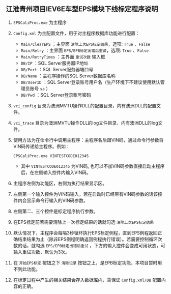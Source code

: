 ## 江淮青州项目IEV6E车型EPS模块下线标定程序说明

1. `EPSCaliProc.exe` 为主程序

2. `Config.xml` 为主配置文件，用于对主程序数据库功能进行配置：
	- `Main/ClearEPS` ：主界面 `清除上次EPS标定结果`，选项: `True` 、`False`
	- `Main/Retry` ：主界面 `EPS/EPB标定出错后重试`，选项: `True` 、`False`
	- `Main/RetryTimes` ：主界面 `重试次数` 输入框
	- `DB/IP` ：SQL Server服务器IP地址
	- `DB/Port` ：SQL Server服务器端口号
	- `DB/Name` ：主程序操作的SQL Server数据库名称
	- `DB/UserID` ：SQL Server登录账号用户名（生产环境下不建议使用默认管理员账号 `sa` ）
	- `DB/Pwd` ：SQL Server登录账号密码

3. `vci_config` 目录为澳洲MVTU操作DLL的配置目录，内有澳洲DLL的配置文件。

4. `vci_trace` 目录为澳洲MVTU操作DLL的log文件目录，内有澳洲DLL的log文件。

5. 使用方法为在命令行中调用主程序：主程序名后跟VIN码，通过命令行参数将VIN码传递给主程序。例如：

	```dos
	EPSCaliProc.exe VINTESTCODE012345
	```

	- 其中 `VINTESTCODE012345` 为VIN码, 也可以不加VIN码参数直接启动主程序后，在左侧输入控件内输入VIN码。

6. 主程序左侧为功能区，右侧为执行结果显示区。

7. 左侧第一个输入控件为VIN码输入，若在启动时已经带有VIN码参数的话该控件内会显示命令行输入的VIN码参数。

8. 左侧第二、三个控件是标定程序执行参数。

9. 在EPS标定前若需要清除上一次标定结果的话就勾选 `清除上次EPS标定结果`

10. 默认情况下，主程序会每隔3秒循环执行EPS标定例程，直到EPS例程返回正确结束结果为止（除非EPS例程明确返回例程执行错误）。若需要控制循环次数的话，就勾选 `EPS/EPB标定出错后重试` ，下方的输入控件会变成可用状态，可输入重试次数，默认为3次。

11. 在 `开始EPS标定` 按钮之下 `清除记录` 按钮之上，是EPB标定功能，本项目暂时用不到此功能。

12. 在标定过程中产生的相关结果会存入数据库内，需保证 `Config.xml/DB` 配置内容的正确。